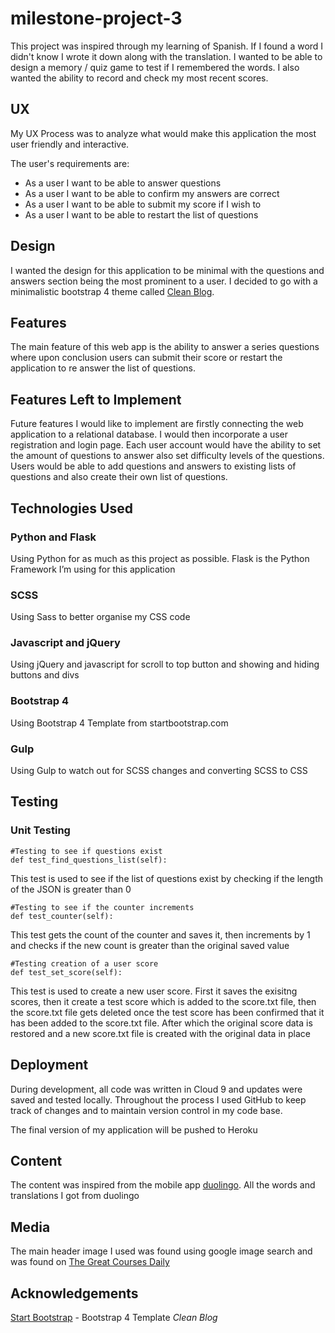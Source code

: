 # milestone-project-3

This project was inspired through my learning of Spanish. If I found a word I didn't know I wrote it down along with the translation. I wanted to be able to design a memory / quiz game to test if I remembered the words. I also wanted the ability to record and check my most recent scores.


## UX

My UX Process was to analyze what would make this application the most user friendly and interactive.

The user's requirements are:

* As a user I want to be able to answer questions 
* As a user I want to be able to confirm my answers are correct
* As a user I want to be able to submit my score if I wish to
* As a user I want to be able to restart the list of questions


## Design

I wanted the design for this application to be minimal with the questions and answers section being the most prominent to a user. I decided to go with a minimalistic bootstrap 4 theme called [Clean Blog](https://startbootstrap.com/template-overviews/clean-blog/). 


## Features

The main feature of this web app is the ability to answer a series questions where upon conclusion users can submit their score or restart the application to re answer the list of questions.


## Features Left to Implement

Future features I would like to implement are firstly connecting the web application to a relational database.  I would then incorporate a user registration and login page. Each user account would have the ability to set the amount of questions to answer also set difficulty levels of the questions. Users would be able to add questions and answers to existing lists of questions and also create their own list of questions. 


## Technologies Used

### Python and Flask

Using Python for as much as this project as possible. Flask is the Python Framework I’m using for this application

### SCSS
Using Sass to better organise my CSS code

### Javascript and jQuery
Using jQuery and javascript for scroll to top button and showing and hiding buttons and divs

### Bootstrap 4
Using Bootstrap 4 Template from startbootstrap.com 

### Gulp
Using Gulp to watch out for SCSS changes and converting SCSS to CSS


## Testing

### Unit Testing

```
#Testing to see if questions exist
def test_find_questions_list(self):
```
This test is used to see if the list of questions exist by checking if the length of the JSON is greater than 0

``` 
#Testing to see if the counter increments
def test_counter(self):
```
This test gets the count of the counter and saves it, then increments by 1 and checks if the new count is greater than the original saved value

``` 
#Testing creation of a user score
def test_set_score(self):
```
This test is used to create a new user score. First it saves the exisitng scores, then it create a test score which is added to the score.txt file, then the score.txt file gets deleted once the test score has been confirmed that it has been added to the score.txt file. After which the original score data is restored and a new score.txt file is created with the original data in place


## Deployment

During development, all code was written in Cloud 9 and updates were saved and tested locally. Throughout the process I used GitHub to keep track of changes and to maintain version control in my code base.

The final version of my application will be pushed to Heroku


## Content
The content was inspired from the mobile app [duolingo](https://www.duolingo.com/). All the words and translations I got from duolingo


## Media
The main header image I used was found using google image search and was found on [The Great Courses Daily](www.thegreatcoursesdaily.com)


## Acknowledgements
[Start Bootstrap](https://startbootstrap.com/) - Bootstrap 4 Template *Clean Blog*

